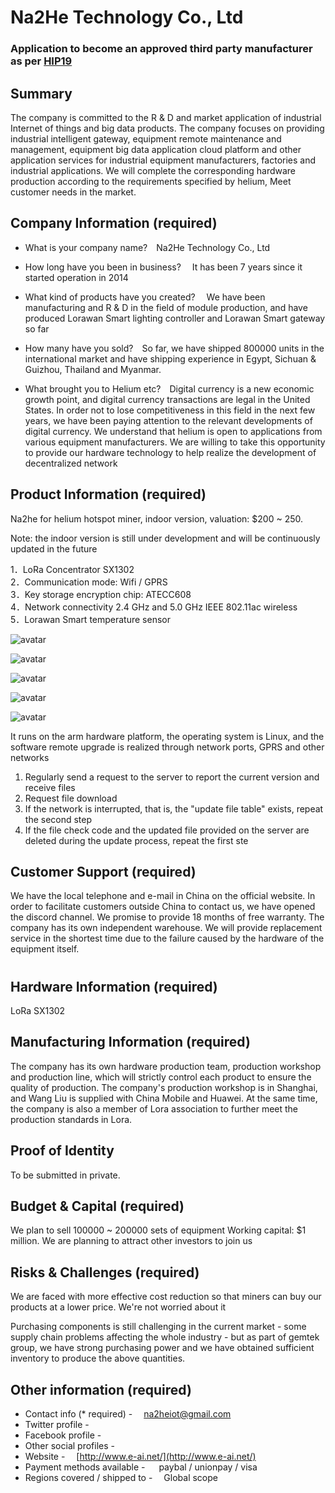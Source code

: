 # Na2He Technology Co., Ltd
### Application to become an approved third party manufacturer as per [HIP19](https://github.com/helium/HIP/blob/master/0019-third-party-manufacturers.md)

## Summary

The company is committed to the R & D and market application of industrial Internet of things and big data products. The company focuses on providing industrial intelligent gateway, equipment remote maintenance and management, equipment big data application cloud platform and other application services for industrial equipment manufacturers, factories and industrial applications. We will complete the corresponding hardware production according to the requirements specified by helium, Meet customer needs in the market.

## Company Information (required)

* What is your company name?&emsp;Na2He Technology Co., Ltd

* How long have you been in business? &emsp;It has been 7 years since it started operation in 2014

* What kind of products have you created? &emsp;We have been manufacturing and R & D in the field of module production, and have produced Lorawan Smart lighting controller and Lorawan Smart gateway so far

* How many have you sold?&emsp;So far, we have shipped 800000 units in the international market and have shipping experience in Egypt, Sichuan & Guizhou, Thailand and Myanmar.

* What brought you to Helium etc?&emsp;Digital currency is a new economic growth point, and digital currency transactions are legal in the United States. In order not to lose competitiveness in this field in the next few years, we have been paying attention to the relevant developments of digital currency. We understand that helium is open to applications from various equipment manufacturers. We are willing to take this opportunity to provide our hardware technology to help realize the development of decentralized network

## Product Information (required)

Na2he for helium hotspot miner, indoor version, valuation: $200 ~ 250.

Note: the indoor version is still under development and will be continuously updated in the future <br />

1．LoRa Concentrator SX1302 <br />
2．Communication mode: Wifi / GPRS <br />
3．Key storage encryption chip: ATECC608 <br />
4．Network connectivity 2.4 GHz and 5.0 GHz IEEE 802.11ac wireless <br />
5．Lorawan Smart temperature sensor 

![avatar](./Na2He/1.jpg)<br />

![avatar](./Na2He/2.jpg)<br />

![avatar](./Na2He/3.jpg)<br />

![avatar](./Na2He/4.jpg)<br />

![avatar](./Na2He/5.jpg)<br />

It runs on the arm hardware platform, the operating system is Linux, and the software remote upgrade is realized through network ports, GPRS and other networks
1. Regularly send a request to the server to report the current version and receive files
2. Request file download
3. If the network is interrupted, that is, the "update file table" exists, repeat the second step
4. If the file check code and the updated file provided on the server are deleted during the update process, repeat the first ste



## Customer Support (required)

We have the local telephone and e-mail in China on the official website. In order to facilitate customers outside China to contact us, we have opened the discord channel. We promise to provide 18 months of free warranty. The company has its own independent warehouse. We will provide replacement service in the shortest time due to the failure caused by the hardware of the equipment itself.

#

## Hardware Information (required)

LoRa  SX1302

## Manufacturing Information (required)

The company has its own hardware production team, production workshop and production line, which will strictly control each product to ensure the quality of production. The company's production workshop is in Shanghai, and Wang Liu is supplied with China Mobile and Huawei. At the same time, the company is also a member of Lora association to further meet the production standards in Lora.

## Proof of Identity

To be submitted in private.

## Budget & Capital (required)

We plan to sell 100000 ~ 200000 sets of equipment
Working capital: $1 million. We are planning to attract other investors to join us

## Risks & Challenges (required)

We are faced with more effective cost reduction so that miners can buy our products at a lower price. We're not worried about it

Purchasing components is still challenging in the current market - some supply chain problems affecting the whole industry - but as part of gemtek group, we have strong purchasing power and we have obtained sufficient inventory to produce the above quantities.

## Other information (required)

* Contact info (* required) - &emsp;na2heiot@gmail.com
* Twitter profile -
* Facebook profile -
* Other social profiles -
* Website -&emsp; [http://www.e-ai.net/](http://www.e-ai.net/)
* Payment methods available -   &emsp; paybal / unionpay / visa
* Regions covered / shipped to - &emsp;Global scope
